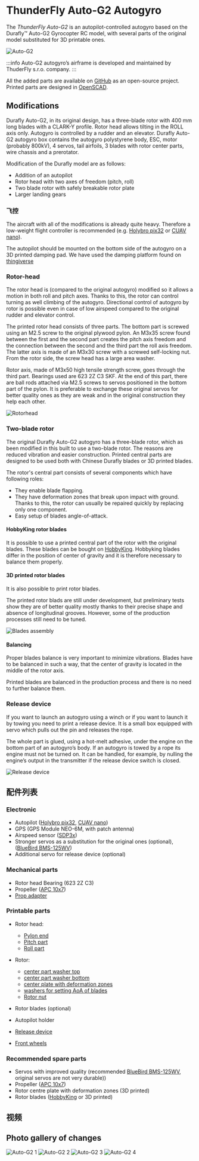# ThunderFly Auto-G2 Autogyro

The _ThunderFly Auto-G2_ is an autopilot-controlled autogyro based on the&#x20;
Durafly™ Auto-G2 Gyrocopter RC model, with several parts of the original model substituted for 3D printable ones.

![Auto-G2](../../assets/airframes/autogyro/auto-g2/autog2_title.jpg)

:::info
Auto-G2 autogyro’s airframe is developed and maintained by ThuderFly s.r.o. company.
:::

All the added parts are available on [GitHub](https://github.com/ThunderFly-aerospace/TF-G2/) as an open-source project.
Printed parts are designed in [OpenSCAD](https://www.openscad.org/).

## Modifications

Durafly Auto-G2, in its original design, has a three-blade rotor with 400 mm long blades with a CLARK-Y profile.
Rotor head allows tilting in the ROLL axis only.
Autogyro is controlled by a rudder and an elevator.
Durafly Auto-G2 autogyro box contains the autogyro polystyrene body, ESC, motor (probably 800kV), 4 servos, tail airfoils, 3 blades with rotor center parts, wire chassis and a prerotator.

Modification of the Durafly model are as follows:

- Addition of an autopilot
- Rotor head with two axes of freedom (pitch, roll)
- Two blade rotor with safely breakable rotor plate
- Larger landing gears

### 飞控

The aircraft with all of the modifications is already quite heavy.
Therefore a low-weight flight controller is recommended (e.g. [Holybro pix32](../flight_controller/holybro_pix32.md) or [CUAV nano](../flight_controller/cuav_v5_nano.md)).

The autopilot should be mounted on the bottom side of the autogyro on a 3D printed damping pad.
We have used the damping platform found on [thingiverse](https://www.thingiverse.com/thing:160655)

### Rotor-head

The rotor head is (compared to the original autogyro) modified so it allows a motion in both roll and pitch axes.
Thanks to this, the rotor can control turning as well climbing of the autogyro.
Directional control of autogyro by rotor is possible even in case of low airspeed compared to the original rudder and elevator control.

The printed rotor head consists of three parts.
The bottom part is screwed using an M2.5 screw to the original plywood pylon.
An M3x35 screw found between the first and the second part creates the pitch axis freedom and the connection between the second and the third part the roll axis freedom.
The latter axis is made of an M3x30 screw with a screwed self-locking nut.
From the rotor side, the screw head has a large area washer.

Rotor axis, made of M3x50 high tensile strength screw, goes through the third part.
Bearings used are 623 2Z C3 SKF.
At the end of this part, there are ball rods attached via M2.5 screws to servos positioned in the bottom part of the pylon.
It is preferable to exchange these original servos for better quality ones as they are weak and in the original construction they help each other.

![Rotorhead](../../assets/airframes/autogyro/auto-g2/modif_rh.png)

### Two-blade rotor

The original Durafly Auto-G2 autogyro has a three-blade rotor, which as been modified in this built to use a two-blade rotor.
The reasons are reduced vibration and easier construction.
Printed central parts are designed to be used both with Chinese Durafly blades or 3D printed blades.

The rotor's central part consists of several components which have following roles:

- They enable blade flapping.
- They have deformation zones that break upon impact with ground.
  Thanks to this, the rotor can usually be repaired quickly by replacing only one component.
- Easy setup of blades angle-of-attack.

#### HobbyKing rotor blades

It is possible to use a printed central part of the rotor with the original blades.
These blades can be bought on [HobbyKing](https://hobbyking.com/en_us/duraflytm-auto-g-gyrocopter-821mm-replacement-main-blade-1pcs-bag.html).
Hobbyking blades differ in the position of center of gravity and it is therefore necessary to balance them properly.

#### 3D printed rotor blades

It is also possible to print rotor blades.

The printed rotor blads are still under development, but preliminary tests show they are of better quality mostly thanks to their precise shape and absence of longitudinal grooves.
However, some of the production processes still need to be tuned.

![Blades assembly](../../assets/airframes/autogyro/auto-g2/modif_blade.png)

#### Balancing

Proper blades balance is very important to minimize vibrations.
Blades have to be balanced in such a way, that the center of gravity is located in the middle of the rotor axis.

Printed blades are balanced in the production process and there is no need to further balance them.

### Release device

If you want to launch an autogyro using a winch or if you want to launch it by towing you need to print a release device.
It is a small box equipped with servo which pulls out the pin and releases the rope.

The whole part is glued, using a hot-melt adhesive, under the engine on the bottom part of an autogyro’s body.
If an autogyro is towed by a rope its engine must not be turned on.
It can be handled, for example, by nulling the engine’s output in the transmitter if the release device switch is closed.

![Release device](../../assets/airframes/autogyro/auto-g2/modif_release.png)

## 配件列表

### Electronic

- Autopilot ([Holybro pix32](../flight_controller/holybro_pix32.md), [CUAV nano](../flight_controller/cuav_v5_nano.md))
- GPS (GPS Module NEO-6M, with patch antenna)
- Airspeed sensor ([SDP3x](https://www.sensirion.com/en/flow-sensors/differential-pressure-sensors/worlds-smallest-differential-pressure-sensor/))
- Stronger servos as a substitution for the original ones (optional), ([BlueBird BMS-125WV](https://www.blue-bird-model.com/products_detail/411.htm))
- Additional servo for release device (optional)

### Mechanical parts

- Rotor head Bearing (623 2Z C3)
- Propeller ([APC 10x7](https://www.apcprop.com/product/10x7e/))
- [Prop adapter](https://mpjet.com/shop/gb/prop-adapters/184-collet-prop-adapter-19-mm-4-mm-shaft-m629-standard.html)

### Printable parts

- Rotor head:
  - [Pylon end](https://github.com/ThunderFly-aerospace/Auto-G2/blob/master/CAD/stl/111_1001.stl)
  - [Pitch part](https://github.com/ThunderFly-aerospace/Auto-G2/blob/master/CAD/stl/111_1002.stl)
  - [Roll part](https://github.com/ThunderFly-aerospace/Auto-G2/blob/master/CAD/stl/111_1003.stl)

- Rotor:
  - [center part washer top](https://github.com/ThunderFly-aerospace/Auto-G2/blob/master/CAD/stl/111_1008.stl)
  - [center part washer bottom](https://github.com/ThunderFly-aerospace/Auto-G2/blob/master/CAD/stl/111_1004.stl)
  - [center plate with deformation zones](https://github.com/ThunderFly-aerospace/Auto-G2/blob/master/CAD/stl/888_1001.stl)
  - [washers for setting AoA of blades](https://github.com/ThunderFly-aerospace/Auto-G2/blob/master/CAD/stl/111_1005.stl)
  - [Rotor nut](https://github.com/ThunderFly-aerospace/Auto-G2/blob/master/CAD/stl/888_1002.stl)

- Rotor blades (optional)

- Autopilot holder

- [Release device](https://github.com/ThunderFly-aerospace/Auto-G2/blob/master/CAD/stl/888_1010.stl)

- [Front wheels](https://github.com/ThunderFly-aerospace/Auto-G2/blob/master/CAD/stl/888_1011.stl)

### Recommended spare parts

- Servos with improved quality (recommended [BlueBird BMS-125WV](https://www.blue-bird-model.com/products_detail/411.htm), original servos are not very durable))
- Propeller ([APC 10x7](https://www.apcprop.com/product/10x7e/))
- Rotor centre plate with deformation zones (3D printed)
- Rotor blades ([HobbyKing](https://hobbyking.com/en_us/duraflytm-auto-g-gyrocopter-821mm-replacement-main-blade-1pcs-bag.html) or 3D printed)

## 视频

<lite-youtube videoid="YhXXSWz5wWs" title="[ThunderFly] 3D printed autogyro rotor"/>

## Photo gallery of changes

![Auto-G2 1](../../assets/airframes/autogyro/auto-g2/autog2_1.jpg)
![Auto-G2 2](../../assets/airframes/autogyro/auto-g2/autog2_2.jpg)
![Auto-G2 3](../../assets/airframes/autogyro/auto-g2/autog2_3.jpg)
![Auto-G2 4](../../assets/airframes/autogyro/auto-g2/autog2_4.jpg)
